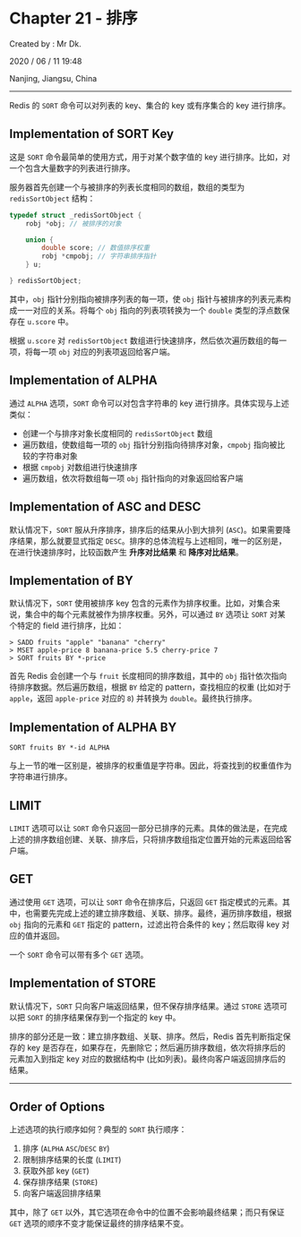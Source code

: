 # Chapter 21 - 排序

Created by : Mr Dk.

2020 / 06 / 11 19:48

Nanjing, Jiangsu, China

---

Redis 的 `SORT` 命令可以对列表的 key、集合的 key 或有序集合的 key 进行排序。

## Implementation of SORT Key

这是 `SORT` 命令最简单的使用方式，用于对某个数字值的 key 进行排序。比如，对一个包含大量数字的列表进行排序。

服务器首先创建一个与被排序的列表长度相同的数组，数组的类型为 `redisSortObject` 结构：

```c
typedef struct _redisSortObject {
    robj *obj; // 被排序的对象

    union {
        double score; // 数值排序权重
        robj *cmpobj; // 字符串排序指针
    } u;

} redisSortObject;
```

其中，`obj` 指针分别指向被排序列表的每一项，使 `obj` 指针与被排序的列表元素构成一一对应的关系。将每个 `obj` 指向的列表项转换为一个 `double` 类型的浮点数保存在 `u.score` 中。

根据 `u.score` 对 `redisSortObject` 数组进行快速排序，然后依次遍历数组的每一项，将每一项 `obj` 对应的列表项返回给客户端。

## Implementation of ALPHA

通过 `ALPHA` 选项，`SORT` 命令可以对包含字符串的 key 进行排序。具体实现与上述类似：

- 创建一个与排序对象长度相同的 `redisSortObject` 数组
- 遍历数组，使数组每一项的 `obj` 指针分别指向待排序对象，`cmpobj` 指向被比较的字符串对象
- 根据 `cmpobj` 对数组进行快速排序
- 遍历数组，依次将数组每一项 `obj` 指针指向的对象返回给客户端

## Implementation of ASC and DESC

默认情况下，`SORT` 服从升序排序，排序后的结果从小到大排列 (`ASC`)。如果需要降序结果，那么就要显式指定 `DESC`。排序的总体流程与上述相同，唯一的区别是，在进行快速排序时，比较函数产生 **升序对比结果** 和 **降序对比结果**。

## Implementation of BY

默认情况下，`SORT` 使用被排序 key 包含的元素作为排序权重。比如，对集合来说，集合中的每个元素就被作为排序权重。另外，可以通过 `BY` 选项让 `SORT` 对某个特定的 field 进行排序，比如：

```
> SADD fruits "apple" "banana" "cherry"
> MSET apple-price 8 banana-price 5.5 cherry-price 7
> SORT fruits BY *-price
```

首先 Redis 会创建一个与 `fruit` 长度相同的排序数组，其中的 `obj` 指针依次指向待排序数据。然后遍历数组，根据 `BY` 给定的 pattern，查找相应的权重 (比如对于 `apple`，返回 `apple-price` 对应的 `8`) 并转换为 `double`。最终执行排序。

## Implementation of ALPHA BY

```
SORT fruits BY *-id ALPHA
```

与上一节的唯一区别是，被排序的权重值是字符串。因此，将查找到的权重值作为字符串进行排序。

## LIMIT

`LIMIT` 选项可以让 `SORT` 命令只返回一部分已排序的元素。具体的做法是，在完成上述的排序数组创建、关联、排序后，只将排序数组指定位置开始的元素返回给客户端。

## GET

通过使用 `GET` 选项，可以让 `SORT` 命令在排序后，只返回 `GET` 指定模式的元素。其中，也需要先完成上述的建立排序数组、关联、排序。最终，遍历排序数组，根据 `obj` 指向的元素和 `GET` 指定的 pattern，过滤出符合条件的 key；然后取得 key 对应的值并返回。

一个 `SORT` 命令可以带有多个 `GET` 选项。

## Implementation of STORE

默认情况下，`SORT` 只向客户端返回结果，但不保存排序结果。通过 `STORE` 选项可以把 `SORT` 的排序结果保存到一个指定的 key 中。

排序的部分还是一致：建立排序数组、关联、排序。然后，Redis 首先判断指定保存的 key 是否存在，如果存在，先删除它；然后遍历排序数组，依次将排序后的元素加入到指定 key 对应的数据结构中 (比如列表)。最终向客户端返回排序后的结果。

---

## Order of Options

上述选项的执行顺序如何？典型的 `SORT` 执行顺序：

1. 排序 (`ALPHA` `ASC`/`DESC` `BY`)
2. 限制排序结果的长度 (`LIMIT`)
3. 获取外部 key (`GET`)
4. 保存排序结果 (`STORE`)
5. 向客户端返回排序结果

其中，除了 `GET` 以外，其它选项在命令中的位置不会影响最终结果；而只有保证 `GET` 选项的顺序不变才能保证最终的排序结果不变。
